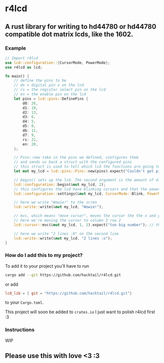 # r4lcd
## A rust library for writing to hd44780 or hd44780 compatible dot matrix lcds, like the 1602.


### Example

```rust
// Import r4lcd
use lcd::configuration::{CursorMode, PowerMode};
use r4lcd as lcd;

fn main() {
    // define the pins to be
    // dx = digital pin x on the lcd
    // rs = the registor select pin on the lcd
    // en = the enable pin on the lcd
    let pins = lcd::pins::DefinePins {
        d0: 26,
        d1: 19,
        d2: 13,
        d3: 6,
        d4: 5,
        d5: 0,
        d6: 11,
        d7: 9,
        rs: 21,
        en: 20,
    };

    // Pins::new take in the pins we defined, configures them
    // and sends us back a struct with the configured pins
    // this struct is used to tell which lcd the functions are going to use
    let mut my_lcd = lcd::pins::Pins::new(pins).expect("Couldn't get pin");

    // begin() sets up the lcd. The second argument is the amount of display lines your display has. Currently only 1 and 2 lines are supported
    lcd::configuration::begin(&mut my_lcd, 2);
    // this configures the lcd have blinking cursors and that the power to the screen should be on
    lcd::configuration::settings(&mut my_lcd, CursorMode::Blink, PowerMode::On);

    // here we write "Wowie!" to the scren
    lcd::write::write(&mut my_lcd, "Wowie!");

    // mvc, which means "move cursor", moves the cursor the the x and y coordinates on the screen.
    // here we're moving the cursor to column 3 row 2
    lcd::cursor::mvc(&mut my_lcd, 1, 2).expect("too big number"); // the function uses index numbers

    // here we write "2 lines :0" on the second line
    lcd::write::write(&mut my_lcd, "2 lines :o");
}

```
  
### How do I add this to my project?
To add it to your project you'll have to run
```bash
cargo add --git https://github.com/hacktail/r4lcd.git
```
or add
```toml
lcd_lib = { git = "https://github.com/hacktail/r4lcd.git"}
```
to your `Cargo.toml`.

This project will soon be added to `crates.io`
I just want to polish r4lcd first :3


### Instructions
WIP

## Please use this with love <3 :3
